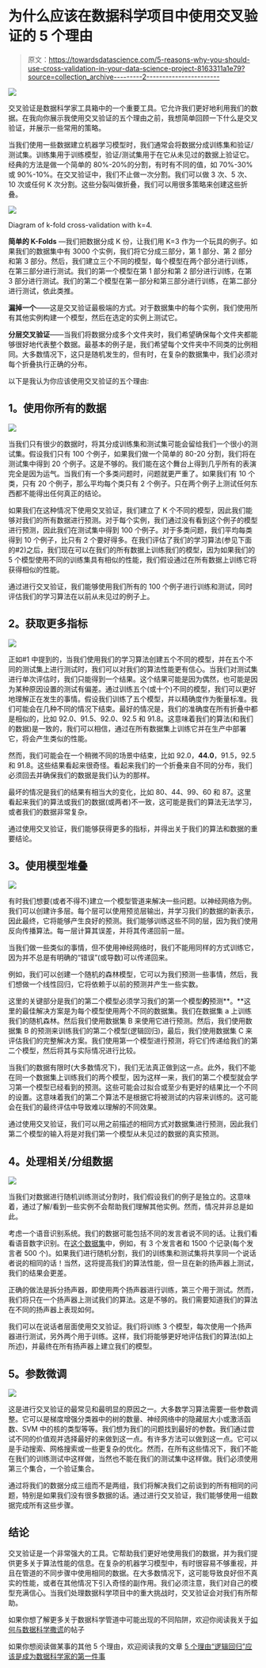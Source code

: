 # 为什么应该在数据科学项目中使用交叉验证的 5 个理由

> 原文：<https://towardsdatascience.com/5-reasons-why-you-should-use-cross-validation-in-your-data-science-project-8163311a1e79?source=collection_archive---------2----------------------->

![](img/80594237e68d343650b6c948e82271a2.png)

交叉验证是数据科学家工具箱中的一个重要工具。它允许我们更好地利用我们的数据。在我向你展示我使用交叉验证的五个理由之前，我想简单回顾一下什么是交叉验证，并展示一些常用的策略。

当我们使用一些数据建立机器学习模型时，我们通常会将数据分成训练集和验证/测试集。训练集用于训练模型，验证/测试集用于在它从未见过的数据上验证它。经典的方法是做一个简单的 80%-20%的分割，有时有不同的值，如 70%-30%或 90%-10%。在交叉验证中，我们不止做一次分割。我们可以做 3 次、5 次、10 次或任何 K 次分割。这些分裂叫做折叠，我们可以用很多策略来创建这些折叠。

![](img/c82b35df53344ac7779a348313b359dd.png)

Diagram of k-fold cross-validation with k=4.

**简单的 K-Folds** —我们把数据分成 K 份，让我们用 K=3 作为一个玩具的例子。如果我们的数据集中有 3000 个实例，我们将它分成三部分，第 1 部分、第 2 部分和第 3 部分。然后，我们建立三个不同的模型，每个模型在两个部分进行训练，在第三部分进行测试。我们的第一个模型在第 1 部分和第 2 部分进行训练，在第 3 部分进行测试。我们的第二个模型在第一部分和第三部分进行训练，在第二部分进行测试，依此类推。

**漏掉一个**——这是交叉验证最极端的方式。对于数据集中的每个实例，我们使用所有其他实例构建一个模型，然后在选定的实例上测试它。

**分层交叉验证**——当我们将数据分成多个文件夹时，我们希望确保每个文件夹都能够很好地代表整个数据。最基本的例子是，我们希望每个文件夹中不同类的比例相同。大多数情况下，这只是随机发生的，但有时，在复杂的数据集中，我们必须对每个折叠执行正确的分布。

以下是我认为你应该使用交叉验证的五个理由:

## **1。使用你所有的数据**

![](img/b9f286ef80184c856817ce07d904f0c7.png)

当我们只有很少的数据时，将其分成训练集和测试集可能会留给我们一个很小的测试集。假设我们只有 100 个例子，如果我们做一个简单的 80-20 分割，我们将在测试集中得到 20 个例子。这是不够的。我们能在这个舞台上得到几乎所有的表演完全是因为运气。当我们有一个多类问题时，问题就更严重了。如果我们有 10 个类，只有 20 个例子，那么平均每个类只有 2 个例子。只在两个例子上测试任何东西都不能得出任何真正的结论。

如果我们在这种情况下使用交叉验证，我们建立了 K 个不同的模型，因此我们能够对我们的所有数据进行预测。对于每个实例，我们通过没有看到这个例子的模型进行预测，因此我们在测试集中得到 100 个例子。对于多类问题，我们平均每类得到 10 个例子，比只有 2 个要好得多。在我们评估了我们的学习算法(参见下面的#2)之后，我们现在可以在我们的所有数据上训练我们的模型，因为如果我们的 5 个模型使用不同的训练集具有相似的性能，我们假设通过在所有数据上训练它将获得相似的性能。

通过进行交叉验证，我们能够使用我们所有的 100 个例子进行训练和测试，同时评估我们的学习算法在以前从未见过的例子上。

## **2。获取更多指标**

![](img/f5fce4f05655e6d116f31bc2e35be92d.png)

正如#1 中提到的，当我们使用我们的学习算法创建五个不同的模型，并在五个不同的测试集上进行测试时，我们可以对我们的算法性能更有信心。当我们对测试集进行单次评估时，我们只能得到一个结果。这个结果可能是因为偶然，也可能是因为某种原因设置的测试有偏差。通过训练五个(或十个)不同的模型，我们可以更好地理解正在发生的事情。假设我们训练了五个模型，并以精确度作为衡量标准。我们可能会在几种不同的情况下结束。最好的情况是，我们的准确度在所有折叠中都是相似的，比如 92.0、91.5、92.0、92.5 和 91.8。这意味着我们的算法(和我们的数据)是一致的，我们可以相信，通过在所有数据集上训练它并在生产中部署它，将会产生类似的性能。

然而，我们可能会在一个稍微不同的场景中结束，比如 92.0，**44.0**，91.5，92.5 和 91.8。这些结果看起来很奇怪。看起来我们的一个折叠来自不同的分布，我们必须回去并确保我们的数据是我们认为的那样。

最坏的情况是我们的结果有相当大的变化，比如 80、44、99、60 和 87。这里看起来我们的算法或我们的数据(或两者)不一致，这可能是我们的算法无法学习，或者我们的数据非常复杂。

通过使用交叉验证，我们能够获得更多的指标，并得出关于我们的算法和数据的重要结论。

## **3。使用模型堆叠**

![](img/8610b86e4e6f836b5c148c33a251cc23.png)

有时我们想要(或者不得不)建立一个模型管道来解决一些问题。以神经网络为例。我们可以创建许多层。每个层可以使用预览层输出，并学习我们的数据的新表示，因此最终，它将能够产生良好的预测。我们能够训练这些不同的层，因为我们使用反向传播算法。每一层计算其误差，并将其传递回前一层。

当我们做一些类似的事情，但不使用神经网络时，我们不能用同样的方式训练它，因为并不总是有明确的“错误”(或导数)可以传递回来。

例如，我们可以创建一个随机的森林模型，它可以为我们预测一些事情，然后，我们想做一个线性回归，它将依赖于以前的预测并产生一些实数。

这里的关键部分是我们的第二个模型必须学习我们的第一个模型**的**预测**。**这里的最佳解决方案是为每个模型使用两个不同的数据集。我们在数据集 a 上训练我们的随机森林。然后我们使用数据集 B 来使用它进行预测。然后，我们使用数据集 B 的预测来训练我们的第二个模型(逻辑回归)，最后，我们使用数据集 C 来评估我们的完整解决方案。我们使用第一个模型进行预测，将它们传递给我们的第二个模型，然后将其与实际情况进行比较。

当我们的数据有限时(大多数情况下)，我们无法真正做到这一点。此外，我们不能在同一个数据集上训练我们的两个模型，因为这样一来，我们的第二个模型就会学习第一个模型已经看到的预测。这些可能会过拟合或至少有更好的结果比一个不同的设置。这意味着我们的第二个算法不是根据它将被测试的内容来训练的。这可能会在我们的最终评估中导致难以理解的不同效果。

通过使用交叉验证，我们可以用之前描述的相同方式对数据集进行预测，因此我们第二个模型的输入将是对我们第一个模型从未见过的数据的真实预测。

## **4。处理相关/分组数据**

![](img/3b7bb857bca05562e2f24b2f694b9165.png)

当我们对数据进行随机训练测试分割时，我们假设我们的例子是独立的。这意味着，通过了解/看到一些实例不会帮助我们理解其他实例。然而，情况并非总是如此。

考虑一个语音识别系统。我们的数据可能包括不同的发言者说不同的话。让我们看看语音数字识别。在[这个数据集](https://github.com/Jakobovski/free-spoken-digit-dataset)中，例如，有 3 个发言者和 1500 个记录(每个发言者 500 个)。如果我们进行随机分割，我们的训练集和测试集将共享同一个说话者说的相同的话！当然，这将提高我们的算法性能，但一旦在新的扬声器上测试，我们的结果会更差。

正确的做法是拆分扬声器，即使用两个扬声器进行训练，第三个用于测试。然而，我们将只在一个扬声器上测试我们的算法。这是不够的。我们需要知道我们的算法在不同的扬声器上表现如何。

我们可以在说话者层面使用交叉验证。我们将训练 3 个模型，每次使用一个扬声器进行测试，另外两个用于训练。这样，我们将能够更好地评估我们的算法(如上所述)，并最终在所有扬声器上建立我们的模型。

## **5。参数微调**

![](img/627e078ab083ce7935400b7b97bb9b3a.png)

这是进行交叉验证的最常见和最明显的原因之一。大多数学习算法需要一些参数调整。它可以是梯度增强分类器中的树的数量、神经网络中的隐藏层大小或激活函数、SVM 中的核的类型等等。我们想为我们的问题找到最好的参数。我们通过尝试不同的价值观并选择最好的来做到这一点。有许多方法可以做到这一点。它可以是手动搜索、网格搜索或一些更复杂的优化。然而，在所有这些情况下，我们不能在我们的训练测试中这样做，当然也不能在我们的测试集中这样做。我们必须使用第三个集合，一个验证集合。

通过将我们的数据分成三组而不是两组，我们将解决我们之前谈到的所有相同的问题，特别是如果我们没有很多数据的话。通过进行交叉验证，我们能够使用一组数据完成所有这些步骤。

## **结论**

交叉验证是一个非常强大的工具。它帮助我们更好地使用我们的数据，并为我们提供更多关于算法性能的信息。在复杂的机器学习模型中，有时很容易不够重视，并且在管道的不同步骤中使用相同的数据。在大多数情况下，这可能导致良好但不真实的性能，或者在其他情况下引入奇怪的副作用。我们必须注意，我们对自己的模型充满信心。当我们处理数据科学项目中的重大挑战时，交叉验证会对我们有所帮助。

如果你想了解更多关于数据科学管道中可能出现的不同陷阱，欢迎你阅读我关于[如何与数据科学撒谎](/how-to-lie-with-data-science-5090f3891d9c)的帖子

如果你想阅读做某事的其他 5 个理由，欢迎阅读我的文章 [5 个理由“逻辑回归”应该是成为数据科学家的第一件事](/5-reasons-logistic-regression-should-be-the-first-thing-you-learn-when-become-a-data-scientist-fcaae46605c4)